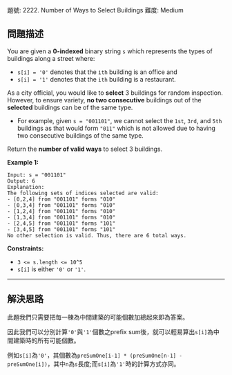 題號: 2222. Number of Ways to Select Buildings
難度: Medium

## 問題描述
You are given a **0-indexed** binary string `s` which represents the types of buildings along a street where:

- `s[i] = '0'` denotes that the `ith` building is an office and
- `s[i] = '1'` denotes that the `ith` building is a restaurant.

As a city official, you would like to **select** 3 buildings for random inspection. However, to ensure variety, **no two consecutive** buildings out of the **selected** buildings can be of the same type.

- For example, given `s = "001101"`, we cannot select the `1st`, `3rd`, and `5th` buildings as that would form `"011"` which is not allowed due to having two consecutive buildings of the same type.

Return the **number of valid ways** to select 3 buildings.

**Example 1:**
```
Input: s = "001101"
Output: 6
Explanation: 
The following sets of indices selected are valid:
- [0,2,4] from "001101" forms "010"
- [0,3,4] from "001101" forms "010"
- [1,2,4] from "001101" forms "010"
- [1,3,4] from "001101" forms "010"
- [2,4,5] from "001101" forms "101"
- [3,4,5] from "001101" forms "101"
No other selection is valid. Thus, there are 6 total ways.
```

**Constraints:**

- `3 <= s.length <= 10^5`
- `s[i]` is either `'0'` or `'1'`.

---
## 解決思路
此題我們只需要把每一棟為中間建築的可能個數加總起來即為答案。

因此我們可以分別計算`'0'`與`'1'`個數之prefix sum後，就可以輕易算出`s[i]`為中間建築時的所有可能個數。

例如`s[i]`為`'0'`，其個數為`preSumOne[i-1] * (preSumOne[n-1] - preSumOne[i])`，其中`n`為`s`長度;而`s[i]`為`'1'`時的計算方式亦同。